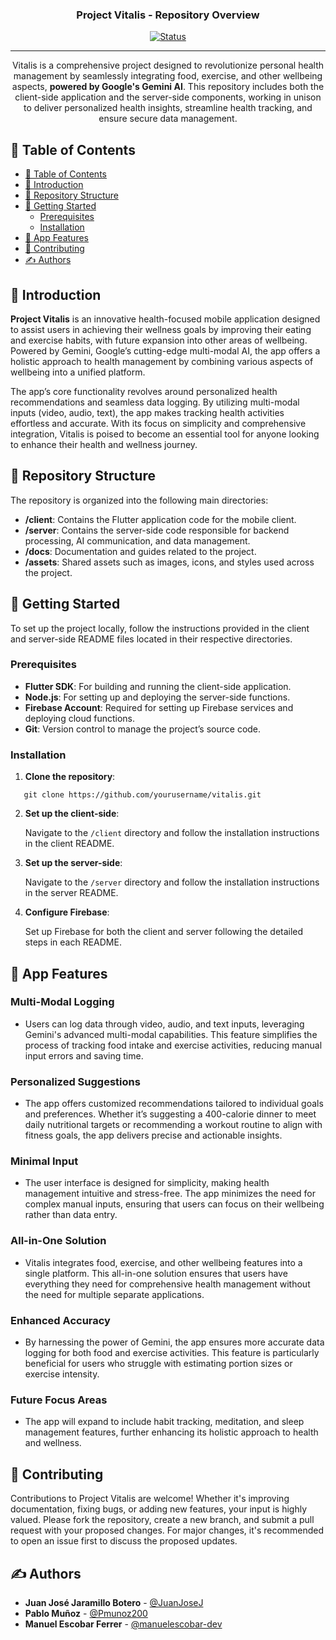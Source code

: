 <h3 align="center">Project Vitalis - Repository Overview</h3>

<div align="center">

[![Status](https://img.shields.io/badge/status-active-success.svg)](https://github.com/Pmunoz200/wellbeing_app)

</div>

---

<p align="center">
  Vitalis is a comprehensive project designed to revolutionize personal health management by seamlessly integrating food, exercise, and other wellbeing aspects, <b>powered by Google's Gemini AI</b>. This repository includes both the client-side application and the server-side components, working in unison to deliver personalized health insights, streamline health tracking, and ensure secure data management.
  <br>
</p>

## 📝 Table of Contents

- [📝 Table of Contents](#-table-of-contents)
- [📖 Introduction ](#-introduction-)
- [📂 Repository Structure ](#-repository-structure-)
- [🏁 Getting Started ](#-getting-started-)
  - [Prerequisites](#prerequisites)
  - [Installation](#installation)
- [🚀 App Features ](#-app-features-)
- [🤝 Contributing ](#-contributing-)
- [✍️ Authors ](#️-authors-)

## 📖 Introduction <a name = "introduction"></a>

**Project Vitalis** is an innovative health-focused mobile application designed to assist users in achieving their wellness goals by improving their eating and exercise habits, with future expansion into other areas of wellbeing. Powered by Gemini, Google’s cutting-edge multi-modal AI, the app offers a holistic approach to health management by combining various aspects of wellbeing into a unified platform.

The app’s core functionality revolves around personalized health recommendations and seamless data logging. By utilizing multi-modal inputs (video, audio, text), the app makes tracking health activities effortless and accurate. With its focus on simplicity and comprehensive integration, Vitalis is poised to become an essential tool for anyone looking to enhance their health and wellness journey.

## 📂 Repository Structure <a name = "repository_structure"></a>

The repository is organized into the following main directories:

- **/client**: Contains the Flutter application code for the mobile client.
- **/server**: Contains the server-side code responsible for backend processing, AI communication, and data management.
- **/docs**: Documentation and guides related to the project.
- **/assets**: Shared assets such as images, icons, and styles used across the project.

## 🏁 Getting Started <a name = "getting_started"></a>

To set up the project locally, follow the instructions provided in the client and server-side README files located in their respective directories.

### Prerequisites

- **Flutter SDK**: For building and running the client-side application.
- **Node.js**: For setting up and deploying the server-side functions.
- **Firebase Account**: Required for setting up Firebase services and deploying cloud functions.
- **Git**: Version control to manage the project’s source code.

### Installation

1. **Clone the repository**:
```
   git clone https://github.com/yourusername/vitalis.git
```
2. **Set up the client-side**:

   Navigate to the `/client` directory and follow the installation instructions in the client README.

3. **Set up the server-side**:

   Navigate to the `/server` directory and follow the installation instructions in the server README.

4. **Configure Firebase**:

   Set up Firebase for both the client and server following the detailed steps in each README.

## 🚀 App Features <a name = "app_features"></a>

### **Multi-Modal Logging**
- Users can log data through video, audio, and text inputs, leveraging Gemini's advanced multi-modal capabilities. This feature simplifies the process of tracking food intake and exercise activities, reducing manual input errors and saving time.

### **Personalized Suggestions**
- The app offers customized recommendations tailored to individual goals and preferences. Whether it’s suggesting a 400-calorie dinner to meet daily nutritional targets or recommending a workout routine to align with fitness goals, the app delivers precise and actionable insights.

### **Minimal Input**
- The user interface is designed for simplicity, making health management intuitive and stress-free. The app minimizes the need for complex manual inputs, ensuring that users can focus on their wellbeing rather than data entry.

### **All-in-One Solution**
- Vitalis integrates food, exercise, and other wellbeing features into a single platform. This all-in-one solution ensures that users have everything they need for comprehensive health management without the need for multiple separate applications.

### **Enhanced Accuracy**
- By harnessing the power of Gemini, the app ensures more accurate data logging for both food and exercise activities. This feature is particularly beneficial for users who struggle with estimating portion sizes or exercise intensity.

### **Future Focus Areas**
- The app will expand to include habit tracking, meditation, and sleep management features, further enhancing its holistic approach to health and wellness.

## 🤝 Contributing <a name = "contributing"></a>

Contributions to Project Vitalis are welcome! Whether it's improving documentation, fixing bugs, or adding new features, your input is highly valued. Please fork the repository, create a new branch, and submit a pull request with your proposed changes. For major changes, it's recommended to open an issue first to discuss the proposed updates.

## ✍️ Authors <a name = "authors"></a>

- **Juan José Jaramillo Botero** - [@JuanJoseJ](https://github.com/JuanJoseJ)
- **Pablo Muñoz** - [@Pmunoz200](https://github.com/Pmunoz200)
- **Manuel Escobar Ferrer** - [@manuelescobar-dev](https://github.com/manuelescobar-dev)
